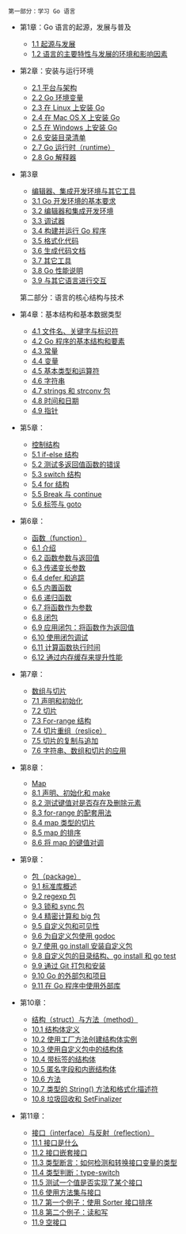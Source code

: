     第一部分：学习 Go 语言
- 第1章：Go 语言的起源，发展与普及
    - [1.1 起源与发展](eBook/01.1.md)
    - [1.2 语言的主要特性与发展的环境和影响因素](eBook/01.2.md)
	
- 第2章：安装与运行环境
    -  [2.1 平台与架构](eBook/02.1.md)
    -  [2.2 Go 环境变量](eBook/02.2.md)
    -  [2.3 在 Linux 上安装 Go](eBook/02.3.md)
    -  [2.4 在 Mac OS X 上安装 Go](eBook/02.4.md)
    -  [2.5 在 Windows 上安装 Go](eBook/02.5.md)
    -  [2.6 安装目录清单](eBook/02.6.md)
    -  [2.7 Go 运行时（runtime）](eBook/02.7.md)
    -  [2.8 Go 解释器](eBook/02.8.md)
- 第3章
    - [编辑器、集成开发环境与其它工具](eBook/03.0.md)
    -  [3.1 Go 开发环境的基本要求](eBook/03.1.md)
    -  [3.2 编辑器和集成开发环境](eBook/03.2.md)
    -  [3.3 调试器](eBook/03.3.md)
    -  [3.4 构建并运行 Go 程序](eBook/03.4.md)
    -  [3.5 格式化代码](eBook/03.5.md)
    -  [3.6 生成代码文档](eBook/03.6.md)
    -  [3.7 其它工具](eBook/03.7.md)
    -  [3.8 Go 性能说明](eBook/03.8.md)
    -  [3.9 与其它语言进行交互](eBook/03.9.md)

    第二部分：语言的核心结构与技术
- 第4章：基本结构和基本数据类型
    -  [4.1 文件名、关键字与标识符](eBook/04.1.md)
    -  [4.2 Go 程序的基本结构和要素](eBook/04.2.md)
    -  [4.3 常量](eBook/04.3.md)
    -  [4.4 变量](eBook/04.4.md)
    -  [4.5 基本类型和运算符](eBook/04.5.md)
    -  [4.6 字符串](eBook/04.6.md)
    -  [4.7 strings 和 strconv 包](eBook/04.7.md)
    -  [4.8 时间和日期](eBook/04.8.md)
    -  [4.9 指针](eBook/04.9.md)
- 第5章：
    - [控制结构](eBook/05.0.md)
    -  [5.1 if-else 结构](eBook/05.1.md)
    -  [5.2 测试多返回值函数的错误](eBook/05.2.md)
    -  [5.3 switch 结构](eBook/05.3.md)
    -  [5.4 for 结构](eBook/05.4.md)
    -  [5.5 Break 与 continue](eBook/05.5.md)
    -  [5.6 标签与 goto](eBook/05.6.md)
- 第6章：
    - [函数（function）](eBook/06.0.md)
    -  [6.1 介绍](eBook/06.1.md)
    -  [6.2 函数参数与返回值](eBook/06.2.md)
    -  [6.3 传递变长参数](eBook/06.3.md)
    -  [6.4 defer 和追踪](eBook/06.4.md)
    -  [6.5 内置函数](eBook/06.5.md)
    -  [6.6 递归函数](eBook/06.6.md)
    -  [6.7 将函数作为参数](eBook/06.7.md)
    -  [6.8 闭包](eBook/06.8.md)
    -  [6.9 应用闭包：将函数作为返回值](eBook/06.9.md)
    -  [6.10 使用闭包调试](eBook/06.10.md)
    -  [6.11 计算函数执行时间](eBook/06.11.md)
    -  [6.12 通过内存缓存来提升性能](eBook/06.12.md)
- 第7章：
    - [数组与切片](eBook/07.0.md)
    -  [7.1 声明和初始化](eBook/07.1.md)
    -  [7.2 切片](eBook/07.2.md)
    -  [7.3 For-range 结构](eBook/07.3.md)
    -  [7.4 切片重组（reslice）](eBook/07.4.md)
    -  [7.5 切片的复制与追加](eBook/07.5.md)
	-  [7.6 字符串、数组和切片的应用](eBook/07.6.md)
- 第8章：
    - [Map](eBook/08.0.md)
	-  [8.1 声明、初始化和 make](eBook/08.1.md)
	-  [8.2 测试键值对是否存在及删除元素](eBook/08.2.md)
	-  [8.3 for-range 的配套用法](eBook/08.3.md)
	-  [8.4 map 类型的切片](eBook/08.4.md)
	-  [8.5 map 的排序](eBook/08.5.md)
	-  [8.6 将 map 的键值对调](eBook/08.6.md)
- 第9章：
    - [包（package）](eBook/09.0.md)
	-  [9.1 标准库概述](eBook/09.1.md)
	-  [9.2 regexp 包](eBook/09.2.md)
	-  [9.3 锁和 sync 包](eBook/09.3.md)
	-  [9.4 精密计算和 big 包](eBook/09.4.md)
	-  [9.5 自定义包和可见性](eBook/09.5.md)
	-  [9.6 为自定义包使用 godoc](eBook/09.6.md)
	-  [9.7 使用 go install 安装自定义包](eBook/09.7.md)
	-  [9.8 自定义包的目录结构、go install 和 go test](eBook/09.8.md)
	-  [9.9 通过 Git 打包和安装](eBook/09.9.md)
	-  [9.10 Go 的外部包和项目](eBook/09.10.md)
	-  [9.11 在 Go 程序中使用外部库](eBook/09.11.md)
- 第10章：
    - [结构（struct）与方法（method）](eBook/10.0.md)
    -  [10.1 结构体定义](eBook/10.1.md)
    -  [10.2 使用工厂方法创建结构体实例](eBook/10.2.md)
    -  [10.3 使用自定义包中的结构体](eBook/10.3.md)
    -  [10.4 带标签的结构体](eBook/10.4.md)
    -  [10.5 匿名字段和内嵌结构体](eBook/10.5.md)
    -  [10.6 方法](eBook/10.6.md)
    -  [10.7 类型的 String() 方法和格式化描述符](eBook/10.7.md)
    -  [10.8 垃圾回收和 SetFinalizer](eBook/10.8.md)
- 第11章：
    - [接口（interface）与反射（reflection）](eBook/11.0.md)
    -  [11.1 接口是什么](eBook/11.1.md)
    -  [11.2 接口嵌套接口](eBook/11.2.md)
    -  [11.3 类型断言：如何检测和转换接口变量的类型](eBook/11.3.md)
    -  [11.4 类型判断：type-switch](eBook/11.4.md)
    -  [11.5 测试一个值是否实现了某个接口](eBook/11.5.md)
    -  [11.6 使用方法集与接口](eBook/11.6.md)
    -  [11.7 第一个例子：使用 Sorter 接口排序](eBook/11.7.md)
    -  [11.8 第二个例子：读和写](eBook/11.8.md)
    -  [11.9 空接口](eBook/11.9.md)